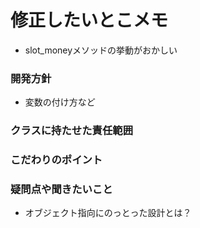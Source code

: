 # 修正したいとこメモ
- slot_moneyメソッドの挙動がおかしい

### 開発方針
- 変数の付け方など

### クラスに持たせた責任範囲

### こだわりのポイント

### 疑問点や聞きたいこと
- オブジェクト指向にのっとった設計とは？
